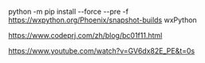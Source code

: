python -m pip install --force --pre -f https://wxpython.org/Phoenix/snapshot-builds wxPython

https://www.codeprj.com/zh/blog/bc01f11.html

https://www.youtube.com/watch?v=GV6dx82E_PE&t=0s
